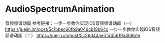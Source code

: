 # AudioSpectrumAnimation
音频频谱动画
参考链接：一步一步教你实现iOS音频频谱动画（一） https://juejin.im/post/5c1bbec66fb9a049cb18b64c
        一步一步教你实现iOS音频频谱动画（二） https://juejin.im/post/5c26d44ae51d45619a4b8b1e
